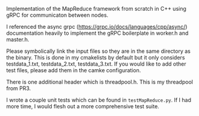 Implementation of the MapReduce framework from scratch in C++ using gRPC for communicaton between nodes. 

I referenced the async grpc (https://grpc.io/docs/languages/cpp/async/) documentation heavily to implement the gRPC boilerplate in worker.h and master.h.

Please symbolically link the input files so they are in the same directory as the binary. This is done in my cmakelists by default but it only considers testdata_1.txt, testdata_2.txt, testdata_3.txt. If you would like to add other test files, please add them in the camke configuration.

There is one additional header which is threadpool.h. This is my threadpool from PR3.

I wrote a couple unit tests which can be found in `testMapReduce.py`. If I had more time, I would flesh out a more comprehensive test suite.

